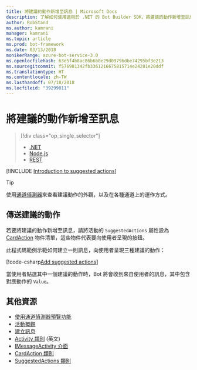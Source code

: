 ```yaml
---
title: 將建議的動作新增至訊息 | Microsoft Docs
description: 了解如何使用適用於 .NET 的 Bot Builder SDK，將建議的動作新增至訊息。
author: RobStand
ms.author: kamrani
manager: kamrani
ms.topic: article
ms.prod: bot-framework
ms.date: 03/13/2018
monikerRange: azure-bot-service-3.0
ms.openlocfilehash: 63e5f4b8ac86b6b0e29d09796dbe74295bf3e213
ms.sourcegitcommit: f576981342fb3361216675815714e24281e20ddf
ms.translationtype: HT
ms.contentlocale: zh-TW
ms.lasthandoff: 07/18/2018
ms.locfileid: "39299011"
---
```

# <a name="add-suggested-actions-to-messages"></a>將建議的動作新增至訊息
> [!div class="op_single_selector"]
> - [.NET](../dotnet/bot-builder-dotnet-add-suggested-actions.md)
> - [Node.js](../nodejs/bot-builder-nodejs-send-suggested-actions.md)
> - [REST](../rest-api/bot-framework-rest-connector-add-suggested-actions.md)

[!INCLUDE [Introduction to suggested actions](../includes/snippet-suggested-actions-intro.md)]

> [!TIP]
> 使用[通道偵測器][channelInspector]來查看建議動作的外觀，以及在各種通道上的運作方式。

## <a name="send-suggested-actions"></a>傳送建議的動作

若要將建議的動作新增至訊息，請將活動的 `SuggestedActions` 屬性設為 [CardAction][cardAction] 物件清單，這些物件代表要向使用者呈現的按鈕。 

此程式碼範例示範如何建立一則訊息，向使用者呈現三種建議的動作：

[!code-csharp[Add suggested actions](../includes/code/dotnet-add-suggested-actions.cs#addSuggestedActions)]

當使用者點選其中一個建議的動作時，Bot 將會收到來自使用者的訊息，其中包含對應動作的 `Value`。

## <a name="additional-resources"></a>其他資源

- [使用通道偵測器預覽功能][inspector]
- [活動概觀](bot-builder-dotnet-activities.md)
- [建立訊息](bot-builder-dotnet-create-messages.md)
- <a href="https://docs.botframework.com/en-us/csharp/builder/sdkreference/dc/d2f/class_microsoft_1_1_bot_1_1_connector_1_1_activity.html" target="_blank">Activity 類別</a> \(英文\)
- <a href="/dotnet/api/microsoft.bot.connector.imessageactivity" target="_blank">IMessageActivity 介面</a>
- <a href="/dotnet/api/microsoft.bot.connector.cardaction" target="_blank">CardAction 類別</a>
- <a href="/dotnet/api/microsoft.bot.connector.suggestedactions" target="_blank">SuggestedActions 類別</a>

[cardAction]: /dotnet/api/microsoft.bot.connector.cardaction

[inspector]: ../bot-service-channel-inspector.md

[channelInspector]: ../bot-service-channel-inspector.md


